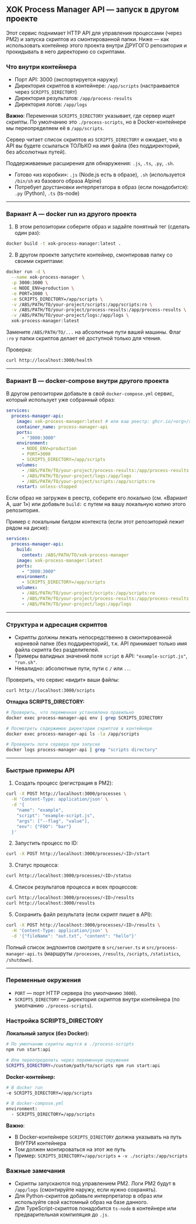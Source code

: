 ## XOK Process Manager API — запуск в другом проекте

Этот сервис поднимает HTTP API для управления процессами (через PM2) и запуска скриптов из смонтированной папки. Ниже — как использовать контейнер этого проекта внутри ДРУГОГО репозитория и прокидывать в него директорию со скриптами.

### Что внутри контейнера
- Порт API: 3000 (экспортируется наружу)
- Директория скриптов в контейнере: `/app/scripts` (настраивается через `SCRIPTS_DIRECTORY`)
- Директория результатов: `/app/process-results`
- Директория логов: `/app/logs`

**Важно**: Переменная `SCRIPTS_DIRECTORY` указывает, где сервер ищет скрипты. По умолчанию это `./process-scripts`, но в Docker-контейнере мы переопределяем её в `/app/scripts`.

Сервер читает список скриптов из `SCRIPTS_DIRECTORY` и ожидает, что в API вы будете ссылаться ТОЛЬКО на имя файла (без поддиректорий, без абсолютных путей).

Поддерживаемые расширения для обнаружения: `.js`, `.ts`, `.py`, `.sh`.
- Готово «из коробки»: `.js` (Node.js есть в образе), `.sh` (используется `/bin/sh` из базового образа Alpine)
- Потребует доустановки интерпретатора в образ (если понадобится): `.py` (Python), `.ts` (ts-node)

---

### Вариант A — docker run из другого проекта
1) В этом репозитории соберите образ и задайте понятный тег (сделать один раз):
```bash
docker build -t xok-process-manager:latest .
```

2) В другом проекте запустите контейнер, смонтировав папку со своими скриптами:
```bash
docker run -d \
  --name xok-process-manager \
  -p 3000:3000 \
  -e NODE_ENV=production \
  -e PORT=3000 \
  -e SCRIPTS_DIRECTORY=/app/scripts \
  -v /ABS/PATH/TO/your-project/scripts:/app/scripts:ro \
  -v /ABS/PATH/TO/your-project/process-results:/app/process-results \
  -v /ABS/PATH/TO/your-project/logs:/app/logs \
  xok-process-manager:latest
```

Замените `/ABS/PATH/TO/...` на абсолютные пути вашей машины. Флаг `:ro` у папки скриптов делает её доступной только для чтения.

Проверка:
```bash
curl http://localhost:3000/health
```

---

### Вариант B — docker-compose внутри другого проекта
В другом репозитории добавьте в свой `docker-compose.yml` сервис, который использует уже собранный образ:
```yaml
services:
  process-manager-api:
    image: xok-process-manager:latest # или ваш реестр: ghcr.io/<org>/xok-process-manager:tag
    container_name: process-manager-api
    ports:
      - "3000:3000"
    environment:
      - NODE_ENV=production
      - PORT=3000
      - SCRIPTS_DIRECTORY=/app/scripts
    volumes:
      - /ABS/PATH/TO/your-project/process-results:/app/process-results
      - /ABS/PATH/TO/your-project/logs:/app/logs
      - /ABS/PATH/TO/your-project/scripts:/app/scripts:ro
    restart: unless-stopped
```

Если образ не загружен в реестр, соберите его локально (см. «Вариант A, шаг 1») или добавьте `build:` с путем на вашу локальную копию этого репозитория.

Пример с локальным билдом контекста (если этот репозиторий лежит рядом на диске):
```yaml
services:
  process-manager-api:
    build:
      context: /ABS/PATH/TO/xok-process-manager
    image: xok-process-manager:latest
    ports:
      - "3000:3000"
    environment:
      - SCRIPTS_DIRECTORY=/app/scripts
    volumes:
      - /ABS/PATH/TO/your-project/scripts:/app/scripts:ro
      - /ABS/PATH/TO/your-project/process-results:/app/process-results
      - /ABS/PATH/TO/your-project/logs:/app/logs
```

---

### Структура и адресация скриптов
- Скрипты должны лежать непосредственно в смонтированной корневой папке (без поддиректорий), т.к. API принимает только имя файла скрипта без разделителей.
- Примеры валидных значений поля `script` в API: `"example-script.js"`, `"run.sh"`.
- Невалидно: абсолютные пути, пути с `/` или `..`.

Проверить, что сервис «видит» ваши файлы:
```bash
curl http://localhost:3000/scripts
```

**Отладка SCRIPTS_DIRECTORY:**
```bash
# Проверить, что переменная установлена правильно
docker exec process-manager-api env | grep SCRIPTS_DIRECTORY

# Посмотреть содержимое директории скриптов в контейнере
docker exec process-manager-api ls -la /app/scripts

# Проверить логи сервера при запуске
docker logs process-manager-api | grep "scripts directory"
```

---

### Быстрые примеры API
1) Создать процесс (регистрация в PM2):
```bash
curl -X POST http://localhost:3000/processes \
  -H 'Content-Type: application/json' \
  -d '{
    "name": "example",
    "script": "example-script.js",
    "args": ["--flag", "value"],
    "env": {"FOO": "bar"}
  }'
```

2) Запустить процесс по ID:
```bash
curl -X POST http://localhost:3000/processes/<ID>/start
```

3) Статус процесса:
```bash
curl http://localhost:3000/processes/<ID>/status
```

4) Список результатов процесса и всех процессов:
```bash
curl http://localhost:3000/processes/<ID>/results
curl http://localhost:3000/results
```

5) Сохранить файл результата (если скрипт пишет в API):
```bash
curl -X POST http://localhost:3000/processes/<ID>/results \
  -H 'Content-Type: application/json' \
  -d '{"fileName": "out.txt", "content": "hello"}'
```

Полный список эндпоинтов смотрите в `src/server.ts` и `src/process-manager-api.ts` (маршруты `/processes`, `/results`, `/scripts`, `/statistics`, `/shutdown`).

---

### Переменные окружения
- `PORT` — порт HTTP сервера (по умолчанию `3000`).
- `SCRIPTS_DIRECTORY` — директория скриптов внутри контейнера (по умолчанию `./process-scripts`).

### Настройка SCRIPTS_DIRECTORY

**Локальный запуск (без Docker):**
```bash
# По умолчанию скрипты ищутся в ./process-scripts
npm run start:api

# Или переопределить через переменную окружения
SCRIPTS_DIRECTORY=/custom/path/to/scripts npm run start:api
```

**Docker-контейнер:**
```bash
# В docker run
-e SCRIPTS_DIRECTORY=/app/scripts

# В docker-compose.yml
environment:
  - SCRIPTS_DIRECTORY=/app/scripts
```

**Важно**: 
- В Docker-контейнере `SCRIPTS_DIRECTORY` должна указывать на путь ВНУТРИ контейнера
- Том должен монтироваться на этот же путь
- Пример: `SCRIPTS_DIRECTORY=/app/scripts` + `-v ./scripts:/app/scripts`

### Важные замечания
- Скрипты запускаются под управлением PM2. Логи PM2 будут в `/app/logs` (смонтируйте наружу, если нужно сохранять).
- Для Python-скриптов добавьте интерпретатор в образ или используйте свой кастомный образ на базе данного.
- Для TypeScript-скриптов понадобится `ts-node` в контейнере или предварительная компиляция до `.js`.


